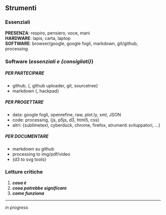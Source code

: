 ## Strumenti

### Essenziali

**PRESENZA**: respiro, pensiero, voce, mani  
**HARDWARE**: lapis, carta, laptop  
**SOFTWARE**: browser/google, google fogli, markdown, git/github, processing  

### Software (_essenziali e {consigliati}_)

##### PER PARTECIPARE
- github, {, github uploader, git, sourcetree} 
- markdown {, hackpad} 

##### PER PROGETTARE
- data: google fogli, openrefine, raw, plot.ly, xml, JSON
- code: processing, {js, p5js, d3, html5, css}
- altri: {sublimetext, cyberduck, chrome, firefox, strumenti sviluppatori, ...}

##### PER DOCUMENTARE
- markdown su github
- processing to img/pdf/video
- {d3 to svg tools}

### Letture critiche

1.  **_cosa è_**
2.  **_cosa potrebbe significare_**  
3.  **_come funziona_**  

------

_in progress_
